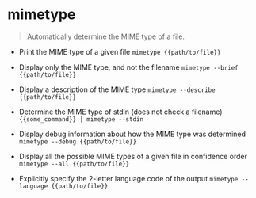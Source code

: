 # mimetype
> Automatically determine the MIME type of a file.

- Print the MIME type of a given file
`mimetype {{path/to/file}}`

- Display only the MIME type, and not the filename
`mimetype --brief {{path/to/file}}`

- Display a description of the MIME type
`mimetype --describe {{path/to/file}}`

- Determine the MIME type of stdin (does not check a filename)
`{{some_command}} | mimetype --stdin`

- Display debug information about how the MIME type was determined
`mimetype --debug {{path/to/file}}`

- Display all the possible MIME types of a given file in confidence order
`mimetype --all {{path/to/file}}`

- Explicitly specify the 2-letter language code of the output
`mimetype --language {{path/to/file}}`
